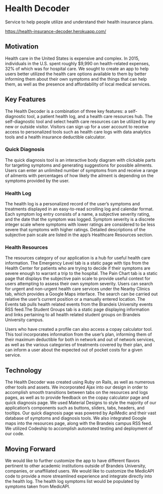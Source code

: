 # Health Decoder

Service to help people utilize and understand their health insurance plans.

<https://health-insurance-decoder.herokuapp.com/>

## Motivation

Health care in the United States is expensive and complex.  In 2015, individuals in the U.S. spent roughly $9,990 on health-related expenses, 32% of which was for hospital care. We sought to create an app to help users better utilized the health care options available to them by better informing them about their own symptoms and the things that can help them, as well as the presence and affordability of local medical services.


## Key Features

The Health Decoder is a combination of three key features: a self-diagnostic tool, a patient health log, and a health care resources hub.  The self-diagnostic tool and select health care resources can be utilized by any new or outside visitor.  Visitors can sign up for a user account to receive access to personalized tools such as health care logs with data analytics tools and a health insurance deductible calculator.

### Quick Diagnosis

The quick diagnosis tool is an interactive body diagram with clickable parts for targeting symptoms and generating suggestions for possible ailments.  Users can enter an unlimited number of symptoms from and receive a range of ailments with percentages of how likely the ailment is depending on the symptoms provided by the user.

### Health Log

The health log is a personalized record of the user’s symptoms and treatments displayed in an easy-to-read scrolling log and calendar format.  Each symptom log entry consists of a name, a subjective severity rating, and the date that the symptom was logged.  Symptom severity is a discrete integer scale where symptoms with lower ratings are considered to be less severe that symptoms with higher ratings.  Detailed descriptions of the subjective pain scale are listed in the app’s Healthcare Resources section.  

### Health Resources

The resources category of our application is a hub for useful health care information. The Emergency Level tab is a static page with tips from the Health Center for patients who are trying to decide if their symptoms are severe enough to warrant a trip to the hospital.  The Pain Chart tab is a static page that displays the subjective pain scale to provide useful context for users attempting to assess their own symptom severity.  Users can search for urgent and non-urgent health care services under the Nearby Clinics tab, which provides a Google Maps interface.  The search can be carried out relative the user’s current position or a manually entered location.  The Events tab pulls health related events from the Brandeis University events RSS feed.The Student Groups tab is a static page displaying information and links pertaining to all health related student groups on Brandeis University campus. 

Users who have created a profile can also access a copay calculator tool. This tool incorporates information from the user’s plan, informing them of their maximum deductible for both in network and out of network services, as well as the various categories of treatments covered by their plan, and can inform a user about the expected out of pocket costs for a given service.


## Technology

The Health Decoder was created using Ruby on Rails, as well as numerous other tools and assets. We incorporated Ajax into our design in order to accomplish smooth transitions between tabs on the resources and logs pages, as well as to provide feedback on the copay calculator page and quick diagnosis page. We used Material Designs to style the majority of our application’s components such as buttons, sliders, tabs, headers, and tooltips. Our quick diagnosis page was powered by ApiMedic and their vast database of symptoms and diagnosis tools. We also integrated Google maps into the resources page, along with the Brandeis campus RSS feed. We utilized Codeship to accomplish automated testing and deployment of our code.


## Moving Forward

We would like to further customize the app to have different flavors pertinent to other academic institutions outside of Brandeis University, companies, or unaffiliated users.  We would like to customize the MedicAPI code to provide a more streamlined experience and integrate directly into the health log.  The health log symptoms list would be populated by symptoms taken from MedicAPI.
